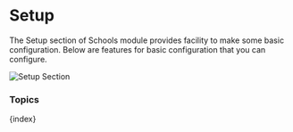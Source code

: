 # Setup

The Setup section of Schools module provides facility to make some basic configuration. Below are features for basic configuration that you can configure.

<img class="screenshot" alt="Setup Section" src="/docs/assets/img/schools/setup/setup-section.png">

### Topics

{index}